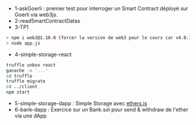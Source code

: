 - 1-askGoerli : premier test pour interroger un Smart Contract déployé sur Goerli via web3js.
- 2-readSmartContractDatas
- 3-TP1

```bash
> npm i web3@1.10.0 (forcer la version de web3 pour le cours car v4.0.1 change beaucoup)
> node app.js
```

- 4-simple-storage-react

```bash
truffle unbox react
ganache -m '...'
cd truffle
truffle migrate
cd ../client
npm start
```

- 5-simple-storage-dapp : Simple Storage avec [ethers.js](https://github.com/ethers-io/ethers.js/)
- 6-bank-dapp : Exercice sur un Bank.sol pour send & withdraw de l'ether via une dApp

